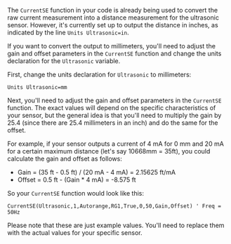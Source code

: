The `CurrentSE` function in your code is already being used to convert the raw current measurement into a distance measurement for the ultrasonic sensor. However, it's currently set up to output the distance in inches, as indicated by the line `Units Ultrasonic=in`.

If you want to convert the output to millimeters, you'll need to adjust the gain and offset parameters in the `CurrentSE` function and change the units declaration for the `Ultrasonic` variable.

First, change the units declaration for `Ultrasonic` to millimeters:

```cr-basic
Units Ultrasonic=mm
```

Next, you'll need to adjust the gain and offset parameters in the `CurrentSE` function. The exact values will depend on the specific characteristics of your sensor, but the general idea is that you'll need to multiply the gain by 25.4 (since there are 25.4 millimeters in an inch) and do the same for the offset.

For example, if your sensor outputs a current of 4 mA for 0 mm and 20 mA for a certain maximum distance (let's say 10668mm = 35ft), you could calculate the gain and offset as follows:

- Gain = (35 ft - 0.5 ft) / (20 mA - 4 mA) = 2.15625 ft/mA
- Offset = 0.5 ft - (Gain * 4 mA) = -8.575 ft

So your `CurrentSE` function would look like this:

```cr-basic
CurrentSE(Ultrasonic,1,Autorange,RG1,True,0,50,Gain,Offset)	' Freq = 50Hz
```

Please note that these are just example values. You'll need to replace them with the actual values for your specific sensor.